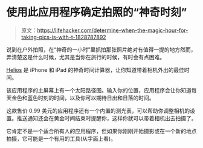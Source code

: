 # 使用此应用程序确定拍照的“神奇时刻”

> 原文：<https://lifehacker.com/determine-when-the-magic-hour-for-taking-pics-is-with-t-1828787892>

说到在户外拍照，在“神奇的一小时”里抓拍那张照片绝对有值得一提的地方然而，弄清楚这是什么时候，尤其是当你在旅行的时候，有时会有点困难。



[Helios](https://itunes.apple.com/us/app/helios-magic-hour-calculator/id1260649184?mt=8) 是 iPhone 和 iPad 的神奇时间计算器，让你知道带着相机外出的最佳时间。

该应用程序的主屏幕上有一个太阳路径图。输入你的位置，应用程序会让你知道每天金色和蓝色时刻的时间，以及你可以期待日出和日落的时间。

这款售价 0.99 美元的应用程序还有一个内置的测光表，可以帮助你调整相机的设置。推送通知还会在黄金时间结束时提醒你，这样你就可以带着相机出去拍摄了。

它肯定不是一个适合所有人的应用程序，但如果你刚刚开始摄影或在一个新的地点拍摄，它可能是一个有用的工具(从字面上看)。